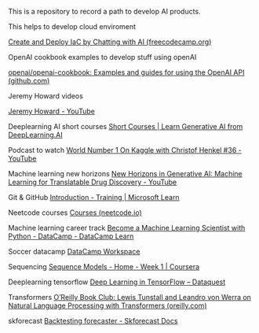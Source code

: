 
This is a repository to record a path to develop AI products.

This helps to develop cloud enviroment 

[Create and Deploy IaC by Chatting with AI (freecodecamp.org)](https://www.freecodecamp.org/news/create-and-deploy-iac-by-chatting-with-ai/)

OpenAI cookbook examples to develop stuff using openAI

[openai/openai-cookbook: Examples and guides for using the OpenAI API (github.com)](https://github.com/openai/openai-cookbook)

Jeremy Howard videos

[Jeremy Howard - YouTube](https://www.youtube.com/@howardjeremyp/videos)

Deeplearning AI short courses
[Short Courses | Learn Generative AI from DeepLearning.AI](https://www.deeplearning.ai/short-courses/)

Podcast to watch
[World Number 1 On Kaggle with Christof Henkel #36 - YouTube](https://www.youtube.com/watch?v=RF4LwRl0npQ)

Machine learning new horizons
[New Horizons in Generative AI: Machine Learning for Translatable Drug Discovery - YouTube](https://www.youtube.com/watch?v=HJVqVcy-Z64)

Git & GitHub
[Introduction - Training | Microsoft Learn](https://learn.microsoft.com/en-us/training/modules/intro-to-git/0-introduction)

Neetcode courses
[Courses (neetcode.io)](https://neetcode.io/courses)

Machine learning career track
[Become a Machine Learning Scientist with Python - DataCamp - DataCamp Learn](https://app.datacamp.com/learn/career-tracks/machine-learning-scientist-with-python)

Soccer datacamp
[DataCamp Workspace](https://app.datacamp.com/workspace/sample-datasets/dataset-python-soccer)

Sequencing
[Sequence Models - Home - Week 1 | Coursera](https://www.coursera.org/learn/nlp-sequence-models/home/week/1)

Deeplearning tensorflow
[Deep Learning in TensorFlow – Dataquest](https://www.dataquest.io/path/deep-learning-in-tensorflow-skill/)

Transformers
[O’Reilly Book Club: Lewis Tunstall and Leandro von Werra on Natural Language Processing with Transformers (oreilly.com)](https://learning.oreilly.com/live-events/oreilly-book-club-lewis-tunstall-and-leandro-von-werra-on-natural-language-processing-with-transformers/0636920096236/)

skforecast
[Backtesting forecaster - Skforecast Docs](https://skforecast.org/0.10.1/user_guides/backtesting.html)
<!--stackedit_data:
eyJoaXN0b3J5IjpbMTA4MDY3NDMzMiwtMTUzMjM3NjQwOCw3Mz
A5OTgxMTZdfQ==
-->